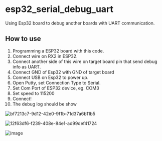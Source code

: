 # esp32_serial_debug_uart
Using Esp32 board to debug another boards with UART communication.

## How to use
1.  Programming a ESP32 board with this code.
2. Connect wire on RX2 in ESP32.
3. Connect another side of this wire on target board pin that send debug info as UART. 
4. Connect GND of Esp32 with GND of target board
5. Connect USB on Esp32 to power up.
6. Open Putty, set Connection Type to Serial.
7. Set Com Port of ESP32 device, eg. COM3
8. Set speed to 115200 
9. Connect!
10. The debug log should be show

![bf7213c7-9d12-42e0-9f1b-71d37a6b11b5](https://github.com/rpf16rj/esp32_serial_debug_uart/assets/21059398/820930ce-fa68-4d3e-a19c-bad544ddae70)

![12f63df6-f239-408e-84e1-ad99def41724](https://github.com/rpf16rj/esp32_serial_debug_uart/assets/21059398/c64d6d4d-6d26-4127-8a12-3483ca9063a6)

![image](https://github.com/rpf16rj/esp32_serial_debug_uart/assets/21059398/ae6e3dd7-4fc2-4591-99b9-c04760224f3a)
